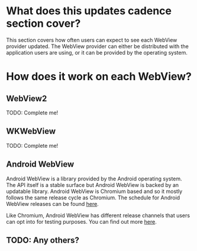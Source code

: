 # What does this updates cadence section cover?

This section covers how often users can expect to see each WebView provider updated. The WebView provider can either be
distributed with the application users are using, or it can be provided by the operating system.

# How does it work on each WebView?

## WebView2

TODO: Complete me!

## WKWebView

TODO: Complete me!

## Android WebView

Android WebView is a library provided by the Android operating system. The API itself is a stable surface but Android
WebView is backed by an updatable library. Android WebView is Chromium based and so it mostly follows the same release
cycle as Chromium. The schedule for Android WebView releases can be found
[here](https://chromiumdash.appspot.com/schedule).

Like Chromium, Android WebView has different release channels that users can opt into for testing purposes. You can find
out more [here](https://chromium.googlesource.com/chromium/src/+/master/android_webview/docs/prerelease.md).

## TODO: Any others?
